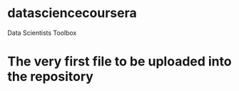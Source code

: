 # datasciencecoursera
Data Scientists Toolbox

# The very first file to be uploaded into the repository
